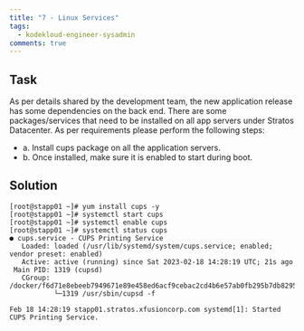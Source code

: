 ```yaml
---
title: "7 - Linux Services"
tags:
  - kodekloud-engineer-sysadmin
comments: true
---
```


## Task

As per details shared by the development team, the new application release has some dependencies on the back end. There are some packages/services that need to be installed on all app servers under Stratos Datacenter. As per requirements please perform the following steps:

- a. Install cups package on all the application servers.
- b. Once installed, make sure it is enabled to start during boot.

## Solution

```shell
[root@stapp01 ~]# yum install cups -y
[root@stapp01 ~]# systemctl start cups
[root@stapp01 ~]# systemctl enable cups
[root@stapp01 ~]# systemctl status cups
● cups.service - CUPS Printing Service
   Loaded: loaded (/usr/lib/systemd/system/cups.service; enabled; vendor preset: enabled)
   Active: active (running) since Sat 2023-02-18 14:28:19 UTC; 21s ago
 Main PID: 1319 (cupsd)
   CGroup: /docker/f6d71e8ebeeb7949671e89e458ed6acf9cebac2cd4b6e57ab0fb295b7db82953/system.slice/cups.service
           └─1319 /usr/sbin/cupsd -f

Feb 18 14:28:19 stapp01.stratos.xfusioncorp.com systemd[1]: Started CUPS Printing Service.
```
